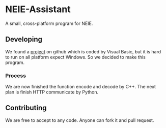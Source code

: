 # NEIE-Assistant
A small, cross-platform program for NEIE.

## Developing
We found a [project](https://github.com/ranulldd/NEIE-Assistant) on github which is coded by Visual Basic, but it is hard to run on all platform expect Windows. So we decided to make this program.

### Process
We are now finished the function encode and decode by C++.
The next plan is finish HTTP communicate by Python.

## Contributing
We are free to accept to any code. Anyone can fork it and pull request.
